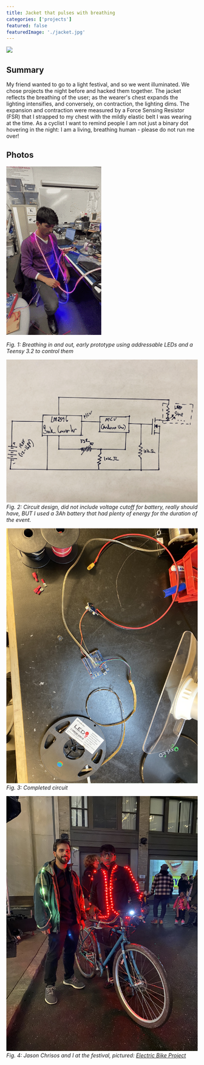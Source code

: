 ```yaml
---
title: Jacket that pulses with breathing
categories: ['projects']
featured: false
featuredImage: './jacket.jpg'
---
```

![](riding.gif)

## Summary

My friend wanted to go to a light festival, and so we went illuminated. We chose projects the night before and hacked them together. The jacket reflects the breathing of the user; as the wearer's chest expands the lighting intensifies, and conversely, on contraction, the lighting dims. The expansion and contraction were measured by a Force Sensing Resistor (FSR) that I strapped to my chest with the mildly elastic belt I was wearing at the time. As a cyclist I want to remind people I am not just a binary dot hovering in the night: I am a living, breathing human - please do not run me over!

## Photos
![](breathing.gif)

*Fig. 1: Breathing in and out, early prototype using addressable LEDs and a Teensy 3.2 to control them*

![](circuit.JPEG)
*Fig. 2: Circuit design, did not include voltage cutoff for battery, really should have, BUT I used a 3Ah battery that had plenty of energy for the duration of the event.*

![](IMG_4585.JPEG)
*Fig. 3: Completed circuit*

![](IMG_4599.JPEG)
*Fig. 4: Jason Chrisos and I at the festival, pictured: [Electric Bike Project](https://niklal.me/ebike/)*
